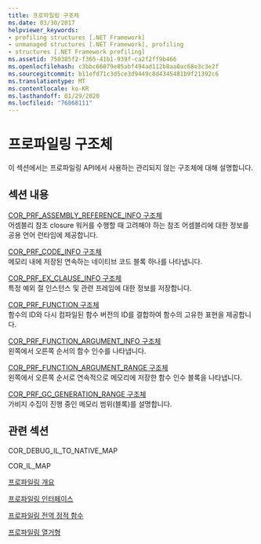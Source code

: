 ```yaml
---
title: 프로파일링 구조체
ms.date: 03/30/2017
helpviewer_keywords:
- profiling structures [.NET Framework]
- unmanaged structures [.NET Framework], profiling
- structures [.NET Framework profiling]
ms.assetid: 750385f2-f365-41b1-939f-ca2f2ff9b466
ms.openlocfilehash: c3bbc66079e05abf494ad112b8aa0ac68e3c3e2f
ms.sourcegitcommit: b11efd71c3d5ce3d9449c8d4345481b9f21392c6
ms.translationtype: MT
ms.contentlocale: ko-KR
ms.lasthandoff: 01/29/2020
ms.locfileid: "76868111"
---
```

# <a name="profiling-structures"></a>프로파일링 구조체
이 섹션에서는 프로파일링 API에서 사용하는 관리되지 않는 구조체에 대해 설명합니다.  
  
## <a name="in-this-section"></a>섹션 내용  
 [COR_PRF_ASSEMBLY_REFERENCE_INFO 구조체](cor-prf-assembly-reference-info-structure.md)  
 어셈블리 참조 closure 워커를 수행할 때 고려해야 하는 참조 어셈블리에 대한 정보를 공용 언어 런타임에 제공합니다.  
  
 [COR_PRF_CODE_INFO 구조체](cor-prf-code-info-structure.md)  
 메모리 내에 저장된 연속하는 네이티브 코드 블록 하나를 나타냅니다.  
  
 [COR_PRF_EX_CLAUSE_INFO 구조체](cor-prf-ex-clause-info-structure.md)  
 특정 예외 절 인스턴스 및 관련 프레임에 대한 정보를 저장합니다.  
  
 [COR_PRF_FUNCTION 구조체](cor-prf-function-structure.md)  
 함수의 ID와 다시 컴파일된 함수 버전의 ID를 결합하여 함수의 고유한 표현을 제공합니다.  
  
 [COR_PRF_FUNCTION_ARGUMENT_INFO 구조체](cor-prf-function-argument-info-structure.md)  
 왼쪽에서 오른쪽 순서의 함수 인수를 나타냅니다.  
  
 [COR_PRF_FUNCTION_ARGUMENT_RANGE 구조체](cor-prf-function-argument-range-structure.md)  
 왼쪽에서 오른쪽 순서로 연속적으로 메모리에 저장한 함수 인수 블록을 나타냅니다.  
  
 [COR_PRF_GC_GENERATION_RANGE 구조체](cor-prf-gc-generation-range-structure.md)  
 가비지 수집이 진행 중인 메모리 범위(블록)를 설명합니다.  
  
## <a name="related-sections"></a>관련 섹션  
 COR_DEBUG_IL_TO_NATIVE_MAP  
  
 COR_IL_MAP  
  
 [프로파일링 개요](profiling-overview.md)  
  
 [프로파일링 인터페이스](profiling-interfaces.md)  
  
 [프로파일링 전역 정적 함수](profiling-global-static-functions.md)  
  
 [프로파일링 열거형](profiling-enumerations.md)
